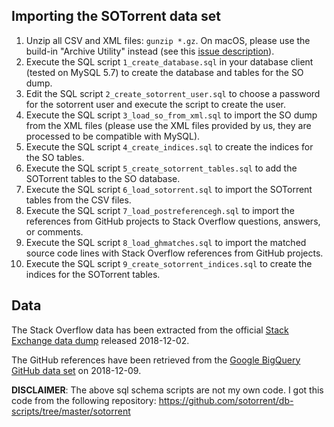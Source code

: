 ## Importing the SOTorrent data set

1. Unzip all CSV and XML files: `gunzip *.gz`. On macOS, please use the build-in "Archive Utility" instead (see this [issue description](https://github.com/sotorrent/db-scripts/issues/7)).
2. Execute the SQL script `1_create_database.sql` in your database client (tested on MySQL 5.7) to create the database and tables for the SO dump.
3. Edit the SQL script `2_create_sotorrent_user.sql` to choose a password for the sotorrent user and execute the script to create the user.
4. Execute the SQL script `3_load_so_from_xml.sql` to import the SO dump from the XML files (please use the XML files provided by us, they are processed to be compatible with MySQL).
5. Execute the SQL script `4_create_indices.sql` to create the indices for the SO tables.
6. Execute the SQL script `5_create_sotorrent_tables.sql` to add the SOTorrent tables to the SO database.
7. Execute the SQL script `6_load_sotorrent.sql` to import the SOTorrent tables from the CSV files.
8. Execute the SQL script `7_load_postreferencegh.sql` to import the references from GitHub projects to Stack Overflow questions, answers, or comments.
9. Execute the SQL script `8_load_ghmatches.sql` to import the matched source code lines with Stack Overflow references from GitHub projects.
10. Execute the SQL script `9_create_sotorrent_indices.sql` to create the indices for the SOTorrent tables.

## Data

The Stack Overflow data has been extracted from the official [Stack Exchange data dump](https://archive.org/details/stackexchange) released 2018-12-02.

The GitHub references have been retrieved from the [Google BigQuery GitHub data set](https://cloud.google.com/bigquery/public-data/github) on 2018-12-09.

**DISCLAIMER**: The above sql schema scripts are not my own code. I got this code from the following repository: https://github.com/sotorrent/db-scripts/tree/master/sotorrent

